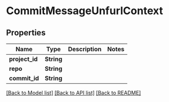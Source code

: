 # CommitMessageUnfurlContext

## Properties

Name | Type | Description | Notes
------------ | ------------- | ------------- | -------------
**project_id** | **String** |  | 
**repo** | **String** |  | 
**commit_id** | **String** |  | 

[[Back to Model list]](../README.md#documentation-for-models) [[Back to API list]](../README.md#documentation-for-api-endpoints) [[Back to README]](../README.md)


